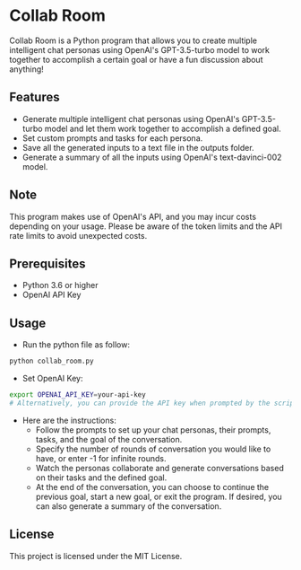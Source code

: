
# Collab Room
Collab Room is a Python program that allows you to create multiple intelligent chat personas using OpenAI's GPT-3.5-turbo model to work together to accomplish a certain goal or have a fun discussion about anything!

## Features
- Generate multiple intelligent chat personas using OpenAI's GPT-3.5-turbo model and let them work together to accomplish a defined goal.
- Set custom prompts and tasks for each persona.
- Save all the generated inputs to a text file in the outputs folder.
- Generate a summary of all the inputs using OpenAI's text-davinci-002 model.

## Note
This program makes use of OpenAI's API, and you may incur costs depending on your usage. Please be aware of the token limits and the API rate limits to avoid unexpected costs.

## Prerequisites
- Python 3.6 or higher
- OpenAI API Key

## Usage
- Run the python file as follow:
```bash
python collab_room.py
```


- Set OpenAI Key:
```bash
export OPENAI_API_KEY=your-api-key
# Alternatively, you can provide the API key when prompted by the script.
```

- Here are the instructions: 
  - Follow the prompts to set up your chat personas, their prompts, tasks, and the goal of the conversation.
  - Specify the number of rounds of conversation you would like to have, or enter -1 for infinite rounds.
  - Watch the personas collaborate and generate conversations based on their tasks and the defined goal. 
  - At the end of the conversation, you can choose to continue the previous goal, start a new goal, or exit the program. If desired, you can also generate a summary of the conversation.

## License
This project is licensed under the MIT License.
